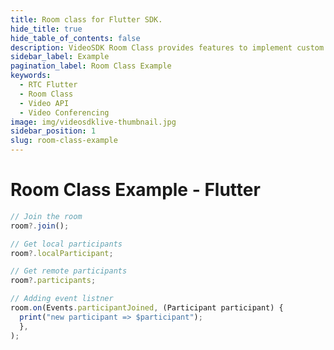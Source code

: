 ```yaml
---
title: Room class for Flutter SDK.
hide_title: true
hide_table_of_contents: false
description: VideoSDK Room Class provides features to implement custom room layout in your application.
sidebar_label: Example
pagination_label: Room Class Example
keywords:
  - RTC Flutter
  - Room Class
  - Video API
  - Video Conferencing
image: img/videosdklive-thumbnail.jpg
sidebar_position: 1
slug: room-class-example
---
```


# Room Class Example - Flutter

```js title="Play with room instance"
// Join the room
room?.join();

// Get local participants
room?.localParticipant;

// Get remote participants
room?.participants;

// Adding event listner
room.on(Events.participantJoined, (Participant participant) {
  print("new participant => $participant");
  },
);
```
